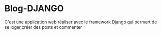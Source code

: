 # Blog-DJANGO
C'est une application web réaliser avec le framework Django qui permert de se loger,créer des posts et commenter 
